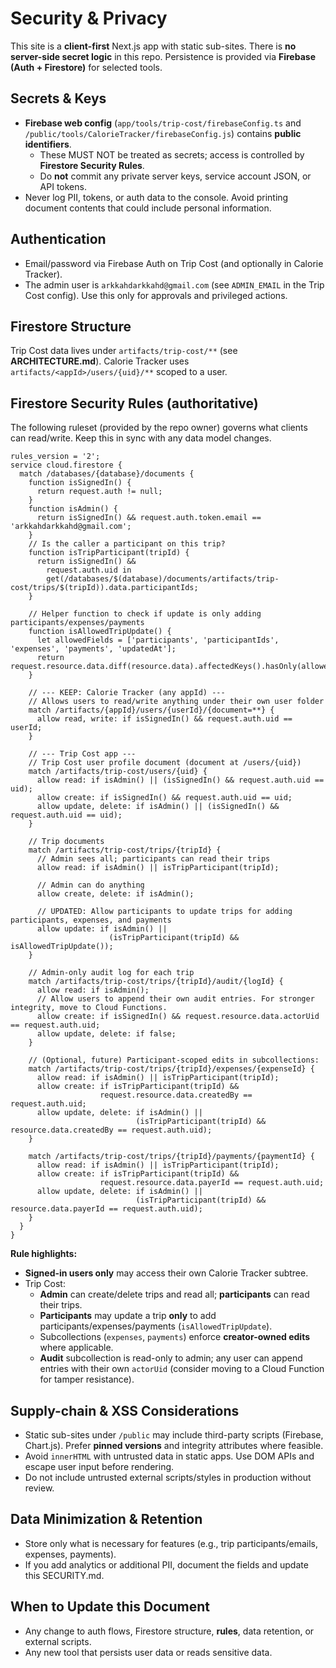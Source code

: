 # Security & Privacy

This site is a **client-first** Next.js app with static sub-sites. There is **no server-side secret logic** in this repo. 
Persistence is provided via **Firebase (Auth + Firestore)** for selected tools.

## Secrets & Keys
- **Firebase web config** (`app/tools/trip-cost/firebaseConfig.ts` and `/public/tools/CalorieTracker/firebaseConfig.js`) contains **public identifiers**. 
  - These MUST NOT be treated as secrets; access is controlled by **Firestore Security Rules**.
  - Do **not** commit any private server keys, service account JSON, or API tokens.
- Never log PII, tokens, or auth data to the console. Avoid printing document contents that could include personal information.

## Authentication
- Email/password via Firebase Auth on Trip Cost (and optionally in Calorie Tracker).
- The admin user is `arkkahdarkkahd@gmail.com` (see `ADMIN_EMAIL` in the Trip Cost config). Use this only for approvals and privileged actions.

## Firestore Structure
Trip Cost data lives under `artifacts/trip-cost/**` (see **ARCHITECTURE.md**). Calorie Tracker uses `artifacts/<appId>/users/{uid}/**` scoped to a user.

## Firestore Security Rules (authoritative)
The following ruleset (provided by the repo owner) governs what clients can read/write. Keep this in sync with any data model changes.

```firebase
rules_version = '2';
service cloud.firestore {
  match /databases/{database}/documents {
    function isSignedIn() {
      return request.auth != null;
    }
    function isAdmin() {
      return isSignedIn() && request.auth.token.email == 'arkkahdarkkahd@gmail.com';
    }
    // Is the caller a participant on this trip?
    function isTripParticipant(tripId) {
      return isSignedIn() &&
        request.auth.uid in
        get(/databases/$(database)/documents/artifacts/trip-cost/trips/$(tripId)).data.participantIds;
    }
    
    // Helper function to check if update is only adding participants/expenses/payments
    function isAllowedTripUpdate() {
      let allowedFields = ['participants', 'participantIds', 'expenses', 'payments', 'updatedAt'];
      return request.resource.data.diff(resource.data).affectedKeys().hasOnly(allowedFields);
    }
    
    // --- KEEP: Calorie Tracker (any appId) ---
    // Allows users to read/write anything under their own user folder
    match /artifacts/{appId}/users/{userId}/{document=**} {
      allow read, write: if isSignedIn() && request.auth.uid == userId;
    }
    
    // --- Trip Cost app ---
    // Trip Cost user profile document (document at /users/{uid})
    match /artifacts/trip-cost/users/{uid} {
      allow read: if isAdmin() || (isSignedIn() && request.auth.uid == uid);
      allow create: if isSignedIn() && request.auth.uid == uid;
      allow update, delete: if isAdmin() || (isSignedIn() && request.auth.uid == uid);
    }
    
    // Trip documents
    match /artifacts/trip-cost/trips/{tripId} {
      // Admin sees all; participants can read their trips
      allow read: if isAdmin() || isTripParticipant(tripId);
      
      // Admin can do anything
      allow create, delete: if isAdmin();
      
      // UPDATED: Allow participants to update trips for adding participants, expenses, and payments
      allow update: if isAdmin() || 
                      (isTripParticipant(tripId) && isAllowedTripUpdate());
    }
    
    // Admin-only audit log for each trip
    match /artifacts/trip-cost/trips/{tripId}/audit/{logId} {
      allow read: if isAdmin();
      // Allow users to append their own audit entries. For stronger integrity, move to Cloud Functions.
      allow create: if isSignedIn() && request.resource.data.actorUid == request.auth.uid;
      allow update, delete: if false;
    }
    
    // (Optional, future) Participant-scoped edits in subcollections:
    match /artifacts/trip-cost/trips/{tripId}/expenses/{expenseId} {
      allow read: if isAdmin() || isTripParticipant(tripId);
      allow create: if isTripParticipant(tripId) &&
                    request.resource.data.createdBy == request.auth.uid;
      allow update, delete: if isAdmin() ||
                            (isTripParticipant(tripId) && resource.data.createdBy == request.auth.uid);
    }
    
    match /artifacts/trip-cost/trips/{tripId}/payments/{paymentId} {
      allow read: if isAdmin() || isTripParticipant(tripId);
      allow create: if isTripParticipant(tripId) &&
                    request.resource.data.payerId == request.auth.uid;
      allow update, delete: if isAdmin() ||
                            (isTripParticipant(tripId) && resource.data.payerId == request.auth.uid);
    }
  }
}
```

**Rule highlights:**
- **Signed-in users only** may access their own Calorie Tracker subtree.
- Trip Cost:
  - **Admin** can create/delete trips and read all; **participants** can read their trips.
  - **Participants** may update a trip **only** to add participants/expenses/payments (`isAllowedTripUpdate`).
  - Subcollections (`expenses`, `payments`) enforce **creator-owned edits** where applicable.
  - **Audit** subcollection is read-only to admin; any user can append entries with their own `actorUid` (consider moving to a Cloud Function for tamper resistance).

## Supply-chain & XSS Considerations
- Static sub-sites under `/public` may include third-party scripts (Firebase, Chart.js). Prefer **pinned versions** and integrity attributes where feasible.
- Avoid `innerHTML` with untrusted data in static apps. Use DOM APIs and escape user input before rendering.
- Do not include untrusted external scripts/styles in production without review.

## Data Minimization & Retention
- Store only what is necessary for features (e.g., trip participants/emails, expenses, payments). 
- If you add analytics or additional PII, document the fields and update this SECURITY.md.

## When to Update this Document
- Any change to auth flows, Firestore structure, **rules**, data retention, or external scripts.
- Any new tool that persists user data or reads sensitive data.

